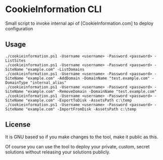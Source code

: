 # CookieInformation CLI

Small script to invoke internal api of [CookieInformation.com] to deploy configuration

## Usage

```
./cookieinformation.ps1 -Username <username> -Password <password> -ListSites
./cookieinformation.ps1 -Username <username> -Password <password> -SiteName "example.com" -ListDomains
./cookieinformation.ps1 -Username <username> -Password <password> -SiteName "example.com" -AddDomain -DomainName "test.example.com" -DomainType "internal_alias"
./cookieinformation.ps1 -Username <username> -Password <password> -SiteName "example.com" -RemoveDomain -DomainName "test.example.com"
./cookieinformation.ps1 -Username <username> -Password <password> -SiteName "example.com" -ExportToDisk -AssetsPath c:\temp
./cookieinformation.ps1 -Username <username> -Password <password> -SiteName "example.com" -ImportFromDisk -AssetsPath c:\temp
```

## License

It is GNU based so if you make changes to the tool, make it public as this.

Of course you can use the tool to deploy your private, custom, secret solutions without releasing your solutions publicly.
